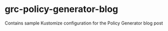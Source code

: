 # grc-policy-generator-blog
Contains sample Kustomize configuration for the Policy Generator blog post
